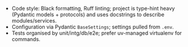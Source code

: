 - Code style: Black formatting, Ruff linting; project is type-hint heavy (Pydantic models + protocols) and uses docstrings to describe modules/services.
- Configuration via Pydantic `BaseSettings`; settings pulled from `.env`.
- Tests organised by unit/intg/db/e2e; prefer uv-managed virtualenv for commands.